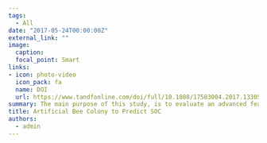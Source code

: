 ```yaml
---
tags:
  - All
date: "2017-05-24T00:00:00Z"
external_link: ""
image:
  caption: 
  focal_point: Smart
links:
- icon: photo-video
  icon_pack: fa
  name: DOI
  url: https://www.tandfonline.com/doi/full/10.1080/17583004.2017.1330593
summary: The main purpose of this study, is to evaluate an advanced feature selection technique, artificial bee colony algorithm, to reduce the number of auxiliary variables derived from a digital elevation model and remotely sensed data. A combination of depth functions and data miner methods were applied for three-dimensional mapping of soil organic matter in Big Sioux River watershed, South Dakota, USA. 
title: Artificial Bee Colony to Predict SOC
authors: 
  - admin
---
```

